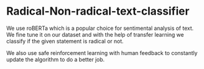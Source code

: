 # Radical-Non-radical-text-classifier

We use roBERTa which is a popular choice for sentimental analysis of text. We fine tune it on our dataset and with the help of transfer learning we classify if the given statement is radical or not.

We also use safe reinforcement learning with human feedback to constantly update the algorithm to do a better job.
